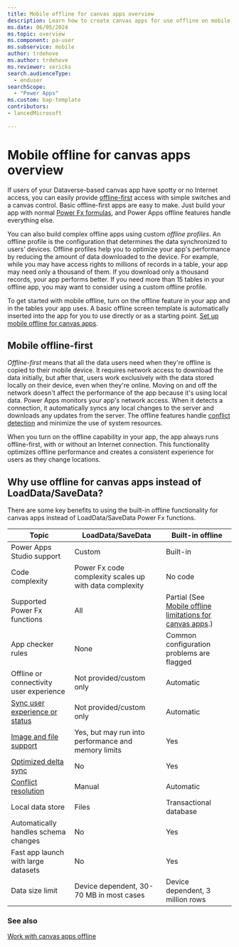 ```yaml
---
title: Mobile offline for canvas apps overview
description: Learn how to create canvas apps for use offline on mobile devices in Microsoft Power Apps.
ms.date: 06/05/2024
ms.topic: overview
ms.component: pa-user
ms.subservice: mobile
author: trdehove
ms.author: trdehove
ms.reviewer: sericks
search.audienceType: 
  - enduser
searchScope:
  - "Power Apps"
ms.custom: bap-template
contributors:
- lancedMicrosoft
  
---
```


# Mobile offline for canvas apps overview

If users of your Dataverse-based canvas app have spotty or no Internet access, you can easily provide [offline-first](#mobile-offline-first) access with simple switches and a canvas control. Basic offline-first apps are easy to make. Just build your app with normal [Power Fx formulas](/power-platform/power-fx/formula-reference), and Power Apps offline features handle everything else.

You can also build complex offline apps using custom *offline profiles*. An offline profile is the configuration that determines the data synchronized to users’ devices. Offline profiles help you to optimize your app's performance by reducing the amount of data downloaded to the device. For example, while you may have access rights to millions of records in a table, your app may need only a thousand of them. If you download only a thousand records, your app performs better. If you need more than 15 tables in your offline app, you may want to consider using a custom offline profile.

To get started with mobile offline, turn on the offline feature in your app and in the tables your app uses. A basic offline screen template is automatically inserted into the app for you to use directly or as a starting point. [Set up mobile offline for canvas apps](canvas-mobile-offline-setup.md).

## Mobile offline-first

*Offline-first* means that all the data users need when they're offline is copied to their mobile device. It requires network access to download the data initially, but after that, users work exclusively with the data stored locally on their device, even when they're online. Moving on and off the network doesn't affect the performance of the app because it's using local data. Power Apps monitors your app's network access. When it detects a connection, it automatically syncs any local changes to the server and downloads any updates from the server. The offline features handle [conflict detection](resolve-sync-conflicts.md#sync-conflict) and minimize the use of system resources.

When you turn on the offline capability in your app, the app always runs offline-first, with or without an Internet connection. This functionality optimizes offline performance and creates a consistent experience for users as they change locations.

## Why use offline for canvas apps instead of LoadData/SaveData?

There are some key benefits to using the built-in offline functionality for canvas apps instead of LoadData/SaveData Power Fx functions.  

|Topic    |LoadData/SaveData | Built-in offline |
|---------|--------------------|------------------|
|Power Apps Studio support	|Custom	| Built-in|
|Code complexity	|Power Fx code complexity scales up with data complexity	|No code|
|Supported Power Fx functions |	All |	Partial (See [Mobile offline limitations for canvas apps](limitations-canvas-apps.md).)|
|App checker rules|	None	|Common configuration problems are flagged|
|Offline or connectivity user experience	| Not provided/custom only	|Automatic|
|[Sync user experience or status](canvas-mobile-offline-working.md#sync-status-icons)	|Not provided/custom only |	Automatic|
|[Image and file support](files-images-offline-canvas-apps.md)|	Yes, but may run into performance and memory limits	|Yes|
|[Optimized delta sync](canvas-mobile-offline-working.md#offline-delta-sync)|	No|	Yes|
|[Conflict resolution](resolve-sync-conflicts.md#sync-conflict)	|Manual	|Automatic|
|Local data store	|Files	|Transactional database|
|Automatically handles schema changes	|No	|Yes|
|Fast app launch with large datasets	|No	|Yes|
|Data size limit|	Device dependent, 30-70 MB in most cases	|Device dependent, 3 million rows|

### See also

[Work with canvas apps offline](canvas-mobile-offline-working.md)
